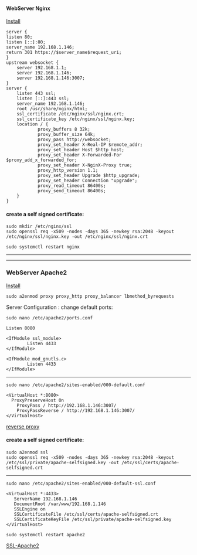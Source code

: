 
#### WebServer Nginx
[Install](https://www.digitalocean.com/community/tutorials/how-to-install-nginx-on-ubuntu-22-04)

```
server {
listen 80;
listen [::]:80;
server_name 192.168.1.146;
return 301 https://$server_name$request_uri;
}
upstream websocket {
    server 192.168.1.1;
    server 192.168.1.146;
    server 192.168.1.146:3007;
}
server {
    listen 443 ssl;
    listen [::]:443 ssl;
    server_name 192.168.1.146;
    root /usr/share/nginx/html;
    ssl_certificate /etc/nginx/ssl/nginx.crt;
    ssl_certificate_key /etc/nginx/ssl/nginx.key;
    location / {
            proxy_buffers 8 32k;
            proxy_buffer_size 64k;
            proxy_pass http://websocket;
            proxy_set_header X-Real-IP $remote_addr;
            proxy_set_header Host $http_host;
            proxy_set_header X-Forwarded-For $proxy_add_x_forwarded_for;
            proxy_set_header X-NginX-Proxy true;
            proxy_http_version 1.1;
            proxy_set_header Upgrade $http_upgrade;
            proxy_set_header Connection "upgrade";
            proxy_read_timeout 86400s;
            proxy_send_timeout 86400s;
    }
}
```
#### create a self signed certificate:
```
sudo mkdir /etc/nginx/ssl
sudo openssl req -x509 -nodes -days 365 -newkey rsa:2048 -keyout /etc/nginx/ssl/nginx.key -out /etc/nginx/ssl/nginx.crt
```
```
sudo systemctl restart nginx
```
---
---
### WebServer Apache2
[Install](https://www.digitalocean.com/community/tutorials/how-to-install-the-apache-web-server-on-debian-11)

```
sudo a2enmod proxy proxy_http proxy_balancer lbmethod_byrequests
```
Server Configuration :
change default ports: 
```
sudo nano /etc/apache2/ports.conf
```
```
Listen 8080

<IfModule ssl_module>
        Listen 4433
</IfModule>

<IfModule mod_gnutls.c>
        Listen 4433
</IfModule>
```
---
```
sudo nano /etc/apache2/sites-enabled/000-default.conf 
```
```
<VirtualHost *:8080>
  ProxyPreserveHost On
    ProxyPass / http://192.168.1.146:3007/ 
    ProxyPassReverse / http://192.168.1.146:3007/
</VirtualHost>
```
[reverse proxy](https://www.digitalocean.com/community/tutorials/how-to-use-apache-http-server-as-reverse-proxy-using-mod_proxy-extension-ubuntu-20-04)
#### create a self signed certificate:
```
sudo a2enmod ssl
sudo openssl req -x509 -nodes -days 365 -newkey rsa:2048 -keyout /etc/ssl/private/apache-selfsigned.key -out /etc/ssl/certs/apache-selfsigned.crt
```
---

```
sudo nano /etc/apache2/sites-enabled/000-default-ssl.conf 
```
```
<VirtualHost *:4433>
   ServerName 192.168.1.146
   DocumentRoot /var/www/192.168.1.146
   SSLEngine on
   SSLCertificateFile /etc/ssl/certs/apache-selfsigned.crt
   SSLCertificateKeyFile /etc/ssl/private/apache-selfsigned.key
</VirtualHost>
```

```
sudo systemctl restart apache2
```
[SSL-Apache2](https://www.digitalocean.com/community/tutorials/how-to-create-a-self-signed-ssl-certificate-for-apache-in-ubuntu-20-04)
